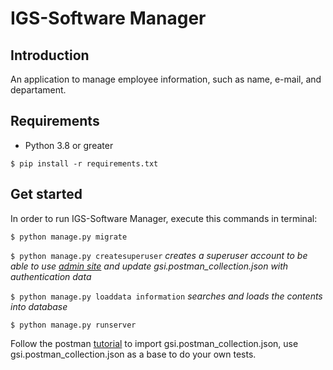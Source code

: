 # IGS-Software Manager
## Introduction
An application to manage employee information, such as name, e-mail, and departament.

## Requirements
* Python 3.8 or greater

```$ pip install -r requirements.txt```

## Get started 
In order to run IGS-Software Manager, execute this commands in terminal:

```$ python manage.py migrate```

```$ python manage.py createsuperuser``` *creates a superuser account to be able to use [admin site](http://127.0.0.1/admin) and update gsi.postman_collection.json with authentication data*

```$ python manage.py loaddata information``` *searches and loads the contents into database*

```$ python manage.py runserver```

Follow the postman [tutorial](https://learning.postman.com/docs/getting-started/importing-and-exporting-data/#importing-postman-data) to import gsi.postman_collection.json, use gsi.postman_collection.json as a base to do your own tests.